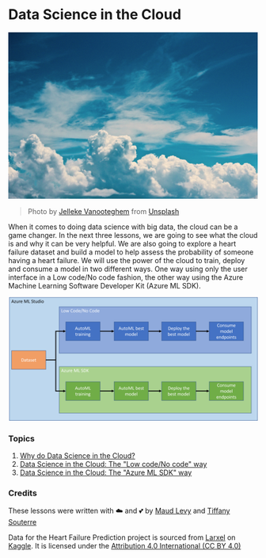 # Data Science in the Cloud

![cloud-picture](img/cloud-picture.jpg)

> Photo by [Jelleke Vanooteghem](https://unsplash.com/@ilumire) from [Unsplash](https://unsplash.com/s/photos/cloud?orientation=landscape)

When it comes to doing data science with big data, the cloud can be a game changer. In the next three lessons, we are going to see what the cloud is and why it can be very helpful. We are also going to explore a heart failure dataset and build a model to help assess the probability of someone having a heart failure. We will use the power of the cloud to train, deploy and consume a model in two different ways. One way using only the user interface in a Low code/No code fashion, the other way using the Azure Machine Learning Software Developer Kit (Azure ML SDK).

![project-schema](19-Azure/img/project-schema.PNG)

### Topics

1. [Why do Data Science in the Cloud?](17-Introduction/README.md)
2. [Data Science in the Cloud: The "Low code/No code" way ](18-Low-Code/README.md)
3. [Data Science in the Cloud: The "Azure ML SDK" way ](19-Azure/README.md)

### Credits
These lessons were written with ☁️ and 💕 by [Maud Levy](https://twitter.com/maudstweets) and [Tiffany Souterre](https://twitter.com/TiffanySouterre)

Data for the Heart Failure Prediction project is sourced from [
Larxel](https://www.kaggle.com/andrewmvd) on [Kaggle](https://www.kaggle.com/andrewmvd/heart-failure-clinical-data). It is licensed under the [Attribution 4.0 International (CC BY 4.0)](https://creativecommons.org/licenses/by/4.0/)